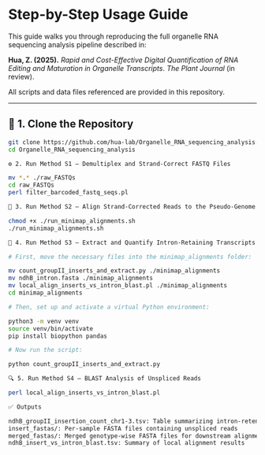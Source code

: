 # Step-by-Step Usage Guide

This guide walks you through reproducing the full organelle RNA sequencing analysis pipeline described in:

**Hua, Z. (2025).** _Rapid and Cost-Effective Digital Quantification of RNA Editing and Maturation in Organelle Transcripts_. *The Plant Journal* (in review).

All scripts and data files referenced are provided in this repository.

---

## 📁 1. Clone the Repository

```bash
git clone https://github.com/hua-lab/Organelle_RNA_sequencing_analysis.git
cd Organelle_RNA_sequencing_analysis

⚙️ 2. Run Method S1 – Demultiplex and Strand-Correct FASTQ Files

mv *.* ./raw_FASTQs
cd raw_FASTQs
perl filter_barcoded_fastq_seqs.pl

🧬 3. Run Method S2 – Align Strand-Corrected Reads to the Pseudo-Genome

chmod +x ./run_minimap_alignments.sh
./run_minimap_alignments.sh

🧪 4. Run Method S3 – Extract and Quantify Intron-Retaining Transcripts

# First, move the necessary files into the minimap_alignments folder:

mv count_groupII_inserts_and_extract.py ./minimap_alignments
mv ndhB_intron.fasta ./minimap_alignments
mv local_align_inserts_vs_intron_blast.pl ./minimap_alignments
cd minimap_alignments

# Then, set up and activate a virtual Python environment:

python3 -m venv venv
source venv/bin/activate
pip install biopython pandas

# Now run the script:

python count_groupII_inserts_and_extract.py

🔍 5. Run Method S4 – BLAST Analysis of Unspliced Reads

perl local_align_inserts_vs_intron_blast.pl

✅ Outputs

ndhB_groupII_insertion_count_chr1-3.tsv: Table summarizing intron-retention frequencies
insert_fastas/: Per-sample FASTA files containing unspliced reads
merged_fastas/: Merged genotype-wise FASTA files for downstream alignment or BLAST
ndhB_insert_vs_intron_blast.tsv: Summary of local alignment results

